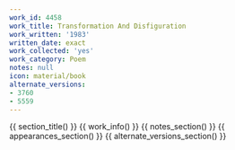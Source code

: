 ```yaml
---
work_id: 4458
work_title: Transformation And Disfiguration
work_written: '1983'
written_date: exact
work_collected: 'yes'
work_category: Poem
notes: null
icon: material/book
alternate_versions:
- 3760
- 5559
---
```


{{ section_title() }}
{{ work_info() }}
{{ notes_section() }}
{{ appearances_section() }}
{{ alternate_versions_section() }}